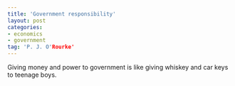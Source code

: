 ```yaml
---
title: 'Government responsibility'
layout: post
categories:
- economics
- government
tag: 'P. J. O'Rourke'
---
```


Giving money and power to government is like giving whiskey and car keys to teenage boys.